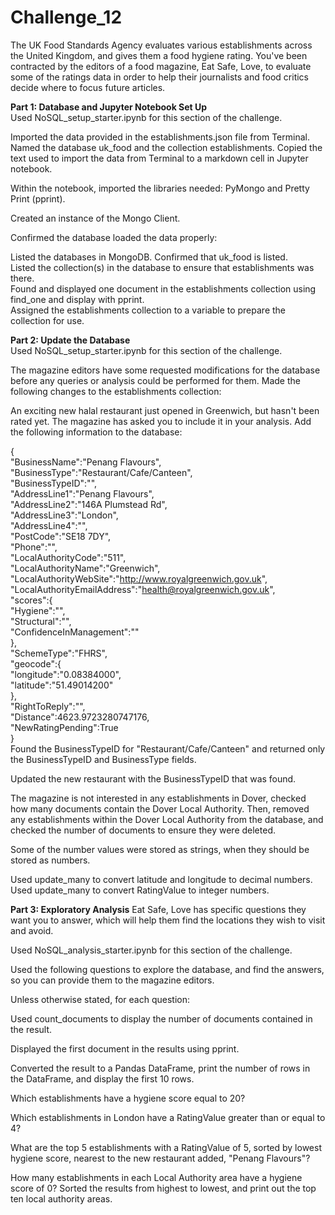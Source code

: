 # Challenge_12

The UK Food Standards Agency evaluates various establishments across the United Kingdom, and gives them a food hygiene rating. You've been contracted by the editors of a food magazine, Eat Safe, Love, to evaluate some of the ratings data in order to help their journalists and food critics decide where to focus future articles.

**Part 1: Database and Jupyter Notebook Set Up**  
Used NoSQL_setup_starter.ipynb for this section of the challenge.

Imported the data provided in the establishments.json file from Terminal. Named the database uk_food and the collection establishments. Copied the text used to import the data from Terminal to a markdown cell in Jupyter notebook.

Within the notebook, imported the libraries needed: PyMongo and Pretty Print (pprint).

Created an instance of the Mongo Client.

Confirmed the database loaded the data properly:

Listed the databases in MongoDB. Confirmed that uk_food is listed.  
Listed the collection(s) in the database to ensure that establishments was there.  
Found and displayed one document in the establishments collection using find_one and display with pprint.  
Assigned the establishments collection to a variable to prepare the collection for use.  

**Part 2: Update the Database**  
Used NoSQL_setup_starter.ipynb for this section of the challenge.

The magazine editors have some requested modifications for the database before any queries or analysis could be performed for them. Made the following changes to the establishments collection:

An exciting new halal restaurant just opened in Greenwich, but hasn't been rated yet. The magazine has asked you to include it in your analysis. Add the following information to the database:

{  
    "BusinessName":"Penang Flavours",  
    "BusinessType":"Restaurant/Cafe/Canteen",  
    "BusinessTypeID":"",  
    "AddressLine1":"Penang Flavours",  
    "AddressLine2":"146A Plumstead Rd",  
    "AddressLine3":"London",  
    "AddressLine4":"",  
    "PostCode":"SE18 7DY",  
    "Phone":"",  
    "LocalAuthorityCode":"511",  
    "LocalAuthorityName":"Greenwich",  
    "LocalAuthorityWebSite":"http://www.royalgreenwich.gov.uk",  
    "LocalAuthorityEmailAddress":"health@royalgreenwich.gov.uk",  
    "scores":{  
        "Hygiene":"",  
        "Structural":"",  
        "ConfidenceInManagement":""  
    },  
    "SchemeType":"FHRS",  
    "geocode":{  
        "longitude":"0.08384000",  
        "latitude":"51.49014200"  
    },  
    "RightToReply":"",  
    "Distance":4623.9723280747176,  
    "NewRatingPending":True  
}  
Found the BusinessTypeID for "Restaurant/Cafe/Canteen" and returned only the BusinessTypeID and BusinessType fields.  

Updated the new restaurant with the BusinessTypeID that was found.  

The magazine is not interested in any establishments in Dover, checked how many documents contain the Dover Local Authority. Then, removed any establishments within the Dover Local Authority from the database, and checked the number of documents to ensure they were deleted.

Some of the number values were stored as strings, when they should be stored as numbers.

Used update_many to convert latitude and longitude to decimal numbers.  
Used update_many to convert RatingValue to integer numbers.  

**Part 3: Exploratory Analysis**
Eat Safe, Love has specific questions they want you to answer, which will help them find the locations they wish to visit and avoid.

Used NoSQL_analysis_starter.ipynb for this section of the challenge.

Used the following questions to explore the database, and find the answers, so you can provide them to the magazine editors.

Unless otherwise stated, for each question:

Used count_documents to display the number of documents contained in the result.

Displayed the first document in the results using pprint.

Converted the result to a Pandas DataFrame, print the number of rows in the DataFrame, and display the first 10 rows.

Which establishments have a hygiene score equal to 20?

Which establishments in London have a RatingValue greater than or equal to 4?

What are the top 5 establishments with a RatingValue of 5, sorted by lowest hygiene score, nearest to the new restaurant added, "Penang Flavours"?

How many establishments in each Local Authority area have a hygiene score of 0? Sorted the results from highest to lowest, and print out the top ten local authority areas.
